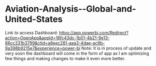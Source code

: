 # Aviation-Analysis--Global-and-United-States
Link to access Dashboard: https://app.powerbi.com/Redirect?action=OpenApp&appId=16fc43dc-1b01-4b21-9e13-86cc331b3799&ctid=a8eec281-aaa3-4dae-ac9b-9a398b9215e7&experience=power-bi
Note: It is in process of update and very soon the dashboard will come in the form of app as I am optimizing few things and making changes to make it even more better.

